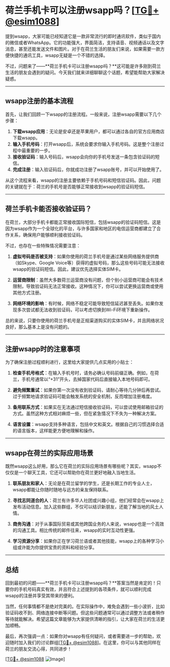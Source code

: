 # 荷兰手机卡可以注册wsapp吗？[[TG💪+ @esim1088](https://t.me/s/esim1088)]

提到wsapp，大家可能已经知道它是一款非常流行的即时通讯软件，类似于国内的微信或者WhatsApp。它的功能强大，界面简洁，支持语音、视频通话以及文字消息，甚至还能发送文件和图片。对于在荷兰生活的朋友们来说，如果需要一款方便快捷的通讯工具，wsapp无疑是一个不错的选择。

不过，问题来了——**荷兰手机卡可以注册wsapp吗？**这可能是许多刚到荷兰生活的朋友会遇到的疑问。今天我们就来详细聊聊这个话题，希望能帮助大家解决疑惑。

---

## wsapp注册的基本流程

首先，让我们回顾一下wsapp的注册流程。一般来说，注册wsapp需要以下几个步骤：

1. **下载wsapp应用**：无论是安卓还是苹果用户，都可以通过各自的官方应用商店下载wsapp。
2. **输入手机号码**：打开wsapp后，系统会要求你输入手机号码。这是整个注册过程中最重要的一步。
3. **接收验证码**：输入号码后，wsapp会向你的手机号发送一条包含验证码的短信。
4. **完成注册**：输入验证码后，你就成功注册了wsapp账号，并可以开始使用了。

从这个流程来看，wsapp的注册主要依赖于手机号码和短信验证码。因此，问题的关键就在于：荷兰的手机号是否能够正常接收到wsapp的验证码短信。

---

## 荷兰手机卡能否接收验证码？

在荷兰，大部分手机卡都能正常接收国际短信，包括wsapp的验证码短信。这是因为wsapp作为一个全球化的平台，与许多国家和地区的电信运营商都建立了合作关系，确保用户能够顺利接收验证码。

不过，也存在一些特殊情况需要注意：

1. **虚拟号码是否被支持**：如果你使用的荷兰手机号是通过某些网络服务提供商（如Skype、Google Voice等）获得的虚拟号码，那么这些号码可能无法接收wsapp的验证码短信。因此，建议优先选择实体SIM卡。

2. **运营商限制**：虽然大多数荷兰运营商没有问题，但个别小运营商可能会有技术限制，导致验证码无法正常接收。这种情况下，你可以尝试更换运营商或使用其他方式注册。

3. **网络环境的影响**：有时候，网络不稳定可能导致短信延迟甚至丢失。如果你发现多次尝试都无法收到验证码，可以考虑切换到Wi-Fi环境下重新操作。

总的来说，只要你使用的荷兰手机号是正规渠道购买的实体SIM卡，并且网络状况良好，那么基本上是没有问题的。

---

## 注册wsapp时的注意事项

为了确保注册过程顺利进行，这里给大家提供几点实用的小贴士：

1. **检查手机号格式**：在输入手机号时，请务必确认号码前缀正确。例如，在荷兰，手机号通常以“+31”开头，去掉国家代码后直接输入本地号码即可。

2. **避免频繁重试**：如果你第一次没有收到验证码，请耐心等待几分钟后再尝试。过于频繁地请求验证码可能会触发系统的安全机制，反而增加注册难度。

3. **备用联系方式**：如果实在无法通过短信接收验证码，可以尝试使用邮箱验证的方式。虽然这种方式相对麻烦一些，但在紧急情况下不失为一种解决方案。

4. **语言设置**：wsapp支持多种语言，包括中文和英文。根据自己的习惯选择合适的语言版本，这样能更方便地理解和操作。

---

## wsapp在荷兰的实际应用场景

既然wsapp这么好用，那么它在荷兰的实际应用场景有哪些呢？其实，wsapp不仅仅是一个聊天工具，它还可以帮助你在荷兰更好地融入当地生活。

1. **联系朋友和家人**：无论是在荷兰留学的学生，还是长期工作的专业人士，wsapp都能让你随时随地与远方的亲友保持联系。

2. **寻找志同道合的人**：荷兰有许多华人社团或兴趣小组，他们经常会在wsapp上发布活动信息。加入这些群组，不仅可以结识新朋友，还能了解当地的风土人情。

3. **商务沟通**：对于从事国际贸易或其他跨国业务的人来说，wsapp也是一个高效的沟通工具。相比传统的邮件往来，wsapp的实时互动性更强。

4. **学习资源分享**：如果你正在学习荷兰语或者其他技能，wsapp上的各种学习小组或许能为你提供宝贵的资料和经验分享。

---

## 总结

回到最初的问题——**荷兰手机卡可以注册wsapp吗？**答案当然是肯定的！只要你的手机号码真实有效，并且符合上述提到的各项条件，就可以顺利完成wsapp的注册并享受其带来的便利。

当然，任何事情都不是绝对完美的。在实际操作中，难免会遇到一些小波折，比如验证码收不到、网络连接中断等问题。但这些问题通常可以通过调整方法或者稍作等待就能解决。希望这篇文章能够为大家提供清晰的指引，让大家在荷兰的生活更加顺畅。

最后，再次强调一点：如果你对wsapp有任何疑问，或者需要进一步的帮助，欢迎随时加入我们的讨论群组[[TG💪+ @esim1088](https://t.me/s/esim1088)]。在这里，你可以与其他同样在荷兰的朋友交流心得，共同进步！

[[TG💪+ @esim1088](https://t.me/s/esim1088) ![Image](https://i.postimg.cc/4NQfJmqS/Snipaste-2025-05-13-00-14-12.png)]